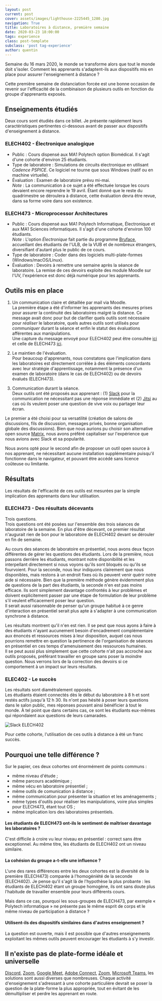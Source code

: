 ```yaml
---
layout: post
current: post
cover: assets/images/lighthouse-2225445_1280.jpg
navigation: True
title: Laboratoires à distance, première semaine
date: 2020-03-23 18:00:00
tags: experience
class: post-template
subclass: 'post tag-experience'
author: quentin
---
```


Semaine du 16 mars 2020, le monde se transforme alors que tout le monde doit s'isoler. Comment les apprenants s'adaptent-ils aux dispositifs mis en place pour assurer l'enseignement à distance ?

Cette première semaine de distanciation forcée est une bonne occasion de revenir sur l'efficacité de la combinaison de plusieurs outils en fonction du groupe d'apprenants exposés.

## Enseignements étudiés
Deux cours sont étudiés dans ce billet. Je présente rapidement leurs caractéristiques pertinentes ci-dessous avant de passer aux dispositifs d'enseignement à distance.

### ELECH402 - Électronique analogique
* Public : Cours dispensé aux MA1 Polytech option Biomédical. Il s'agit d'une cohorte d'environ 25 étudiants.
* Type de laboratoire : Simulations de circuits électronique en utilisant *Cadence PSPICE*. Ce logiciel ne tourne que sous Windows (natif ou en machine virtuelle).
* Évaluation : Examen de laboratoire prévu mi-mai.  
*Note* : La communication à ce sujet a été effectuée lorsque les cours devaient encore reprendre le 19 avril. Étant donné que le reste du quadrimestre se déroulera à distance, cette évaluation devra être revue, dans sa forme voire dans son existence.

### ELECH473 - Microprocessor Architectures
* Public : Cours dispensé aux MA1 Polytech Informatique, Électronique et aux MA1 Sciences informatiques. Il s'agit d'une cohorte d'environ 100 étudiants.  
*Note* : L'option *Électronique* fait partie du programme [Bruface](http://www.bruface.eu/), accueillant des étudiants de l'ULB, de la VUB et de nombreux étrangers, diversifiant d'autant plus le public de ce cours.
* Type de laboratoire : Coder dans des logiciels multi-plate-formes (Windows/macOS/Linux).
* Évaluation : Devoirs à remettre une semaine après la séance de laboratoire. La remise de ces devoirs exploite des module Moodle sur l'UV, l'expérience est donc déjà numérique pour les apprenants.

## Outils mis en place
1. Un communication claire et détaillée par mail via Moodle.  
La première étape a été d'informer les apprenants des mesures prises pour assurer la continuité des laboratoires malgré la distance.
Ce message avait donc pour but de clarifier quels outils sont nécessaire pour *réaliser* le laboratoire, quels autres outils sont utilisés pour *communiquer* durant la séance et enfin le statut des évaluations afférentes aux manipulations.  
Une capture du message envoyé pour ELECH402 peut être consultée [ici](assets/images/labo-distance/uv-h402.png) et celle de ELECH473 [ici](assets/images/labo-distance/uv-h473.png).


2. Le maintien de l'évaluation.  
Pour beaucoup d'apprenants, nous constatons que l'implication dans les laboratoires est directement corrélée à des éléments concordants avec leur stratégie d'apprentissage, notamment la présence d'un examen de laboratoire (dans le cas de ELECH402) ou de devoirs évalués (ELECH473).

3. Communication durant la séance.  
Deux outils ont été proposés aux apprenant : (1) [Slack](https://slack.com/) pour la communication ne nécessitant pas une réponse immédiate et (2) [Jitsi](https://jitsi.org/) au cas où ils veulent poser une question de vive voix ou partager leur écran.

Le premier a été choisi pour sa versatilité (création de salons de discussions, fils de discussion, messages privés, bonne organisation globale des discussions). Bien que nous aurions pu choisir son alternative open source [Matrix](https://matrix.org/), nous avons préféré capitaliser sur l'expérience que nous avions avec Slack et sa popularité.

Nous avons opté pour le second afin de proposer un outil open source à nos apprenant, ne nécessitant aucune installation supplémentaire puisqu'il fonctionne dans le navigateur, et pouvant être accédé sans licence coûteuse ou limitante.

## Résultats
Les résultats de l'efficacité de ces outils est mesurées par la simple implication des apprenants dans leur utilisation.

### ELECH473 - Des résultats décevants
Trois questions.  
Trois questions ont été posées sur l'ensemble des trois séances de laboratoire de la semaine. En plus d'être décevant, ce premier résultat n'augurait rien de bon pour le laboratoire de ELECH402 devant se dérouler en fin de semaine.

Au cours des séances de laboratoire en présentiel, nous avons deux façon différentes de gérer les questions des étudiants.
Lors de la première, nous passons derrière les étudiants, montrant notre disponibilité et les interpellant directement si nous voyons qu'ils sont bloqués ou qu'ils se fourvoient.
Pour la seconde, nous leur indiquons clairement que nous disponibles, mais restons à un endroit fixes où ils peuvent venir quérir notre aide si nécessaire.
Bien que la première méthode génère évidemment plus de questions de la part des étudiants, la seconde n'en est pas moins efficace. Ils sont simplement davantage confrontés à leur problèmes et doivent explicitement passer par une étape de formulation de leur problème s'il veulent efficacement poser leur question.  
Il serait aussi raisonnable de penser qu'un groupe habitué à ce genre d'interaction en présentiel serait plus apte à s'adapter à une communication synchrone à distance.

Les résultats montrent qu'il n'en est rien.
Il se peut que nous ayons à faire à des étudiants n'ayant aucunement besoin d'encadrement complémentaire aux énoncés et ressources mises à leur disposition, auquel cas nous pourrions remettre en question la pertinence de l'organisation de séances en présentiel en ces temps d'amenuisement des ressources humaines.  
Il se peut aussi plus simplement que cette cohorte n'ait pas accroché aux outils proposés, préférant travailler en groupe sans poser la moindre question.
Nous verrons lors de la correction des devoirs si ce comportement à un impact sur leurs résultats.

### ELEC402 - Le succès
Les résultats sont diamétralement opposés.  
Les étudiants étaient connectés dès le début du laboratoire à 8 h et sont restés actifs jusqu'à 12 h 30.
Ils n'ont pas hésité à poser leurs questions dans le salon public, mes réponses pouvant ainsi bénéficier à tout le monde.
À tel point que dans certains cas, ce sont les étudiants eux-mêmes qui répondaient aux questions de leurs camarades.

![Slack ELECH402](assets/images/labo-distance/slack-h402.png)

Pour cette cohorte, l'utilisation de ces outils à distance à été un franc succès.

## Pourquoi une telle différence ?
Sur le papier, ces deux cohortes ont énormément de points communs : 
* même niveau d'étude ; 
* même parcours académique ;
* même vécu en laboratoire présentiel ;
* même outils de comunication à distance ;
* même communication pour présenter la situation et les aménagements ;
* même types d'outils pour réaliser les manipulations, voire plus simples pour ELECH473, étant tout OS ;
* même implication lors des laboratoires présentiels.

#### Les étudiants de ELECH473 ont-ils le sentiment de maîtriser davantage les laboratoires ?
C'est difficile à croire vu leur niveau en présentiel : correct sans être exceptionnel.
Au même titre, les étudiants de ELECH402 ont un niveau similaire.

#### La cohésion du groupe a-t-elle une influence ?
L'une des rares différences entre les deux cohortes est la diversité de la première (ELECH473) comparée à l'homogéniété de la seconde (ELECH402).
Je pense qu'il s'agit là de l'hypothèse la plus probante : les étudiants de ELECH402 étant un groupe homogène, ils ont sans doute plus l'habitude de travailler ensemble pour leurs différents cours.

Mais dans ce cas, pourquoi les sous-groupes de ELECH473, par exemple « Polytech informatique » ne présente pas le même esprit de corps et le même niveau de participation à distance ?

#### Utilisent-ils des dispositifs similaires dans d'autres enseignement ?
La question est ouverte, mais il est possible que d'autres enseignements exploitant les mêmes outils peuvent encourager les étudiants à s'y investir.


## Il n'existe pas de plate-forme idéale et universelle

[Discord](https://discordapp.com/), [Zoom](https://zoom.us/), [Google Meet](https://meet.google.com/), [Adobe Connect](https://www.adobe.com/fr/products/adobeconnect.html), [Zoom](https://zoom.us/), [Microsoft Teams](https://products.office.com/fr-be/microsoft-teams/group-chat-software), les solutions sont aussi diverses que nombreuses.
Chaque activité d'enseignement s'adressant à une cohorte particulière devrait se poser la question de la plate-forme la plus appropriée, tout en évitant de les démultipliser et perdre les apprenant en route.
